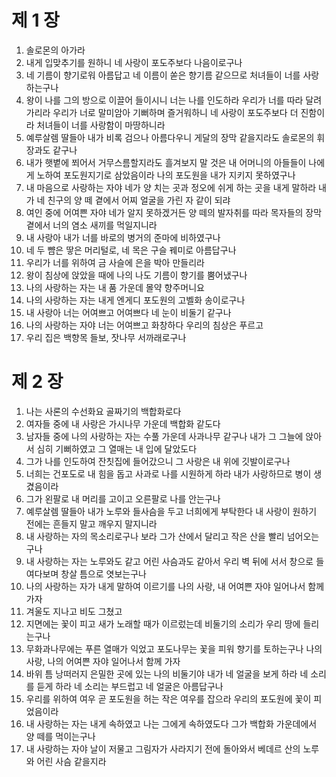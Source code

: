 # 제 1 장

1. 솔로몬의 아가라 
2. 내게 입맞추기를 원하니 네 사랑이 포도주보다 나음이로구나 
3. 네 기름이 향기로워 아름답고 네 이름이 쏟은 향기름 같으므로 처녀들이 너를 사랑하는구나 
4. 왕이 나를 그의 방으로 이끌어 들이시니 너는 나를 인도하라 우리가 너를 따라 달려가리라 우리가 너로 말미암아 기뻐하며 즐거워하니 네 사랑이 포도주보다 더 진함이라 처녀들이 너를 사랑함이 마땅하니라 
5. 예루살렘 딸들아 내가 비록 검으나 아름다우니 게달의 장막 같을지라도 솔로몬의 휘장과도 같구나 
6. 내가 햇볕에 쬐어서 거무스름할지라도 흘겨보지 말 것은 내 어머니의 아들들이 나에게 노하여 포도원지기로 삼았음이라 나의 포도원을 내가 지키지 못하였구나 
7. 내 마음으로 사랑하는 자야 네가 양 치는 곳과 정오에 쉬게 하는 곳을 내게 말하라 내가 네 친구의 양 떼 곁에서 어찌 얼굴을 가린 자 같이 되랴 
8. 여인 중에 어여쁜 자야 네가 알지 못하겠거든 양 떼의 발자취를 따라 목자들의 장막 곁에서 너의 염소 새끼를 먹일지니라 
9. 내 사랑아 내가 너를 바로의 병거의 준마에 비하였구나 
10. 네 두 뺨은 땋은 머리털로, 네 목은 구슬 꿰미로 아름답구나 
11. 우리가 너를 위하여 금 사슬에 은을 박아 만들리라 
12. 왕이 침상에 앉았을 때에 나의 나도 기름이 향기를 뿜어냈구나 
13. 나의 사랑하는 자는 내 품 가운데 몰약 향주머니요 
14. 나의 사랑하는 자는 내게 엔게디 포도원의 고벨화 송이로구나 
15. 내 사랑아 너는 어여쁘고 어여쁘다 네 눈이 비둘기 같구나 
16. 나의 사랑하는 자야 너는 어여쁘고 화창하다 우리의 침상은 푸르고 
17. 우리 집은 백향목 들보, 잣나무 서까래로구나




# 제 2 장

1. 나는 사론의 수선화요 골짜기의 백합화로다 
2. 여자들 중에 내 사랑은 가시나무 가운데 백합화 같도다 
3. 남자들 중에 나의 사랑하는 자는 수풀 가운데 사과나무 같구나 내가 그 그늘에 앉아서 심히 기뻐하였고 그 열매는 내 입에 달았도다 
4. 그가 나를 인도하여 잔칫집에 들어갔으니 그 사랑은 내 위에 깃발이로구나 
5. 너희는 건포도로 내 힘을 돕고 사과로 나를 시원하게 하라 내가 사랑하므로 병이 생겼음이라 
6. 그가 왼팔로 내 머리를 고이고 오른팔로 나를 안는구나 
7. 예루살렘 딸들아 내가 노루와 들사슴을 두고 너희에게 부탁한다 내 사랑이 원하기 전에는 흔들지 말고 깨우지 말지니라 
8. 내 사랑하는 자의 목소리로구나 보라 그가 산에서 달리고 작은 산을 빨리 넘어오는구나 
9. 내 사랑하는 자는 노루와도 같고 어린 사슴과도 같아서 우리 벽 뒤에 서서 창으로 들여다보며 창살 틈으로 엿보는구나 
10. 나의 사랑하는 자가 내게 말하여 이르기를 나의 사랑, 내 어여쁜 자야 일어나서 함께 가자 
11. 겨울도 지나고 비도 그쳤고 
12. 지면에는 꽃이 피고 새가 노래할 때가 이르렀는데 비둘기의 소리가 우리 땅에 들리는구나 
13. 무화과나무에는 푸른 열매가 익었고 포도나무는 꽃을 피워 향기를 토하는구나 나의 사랑, 나의 어여쁜 자야 일어나서 함께 가자 
14. 바위 틈 낭떠러지 은밀한 곳에 있는 나의 비둘기야 내가 네 얼굴을 보게 하라 네 소리를 듣게 하라 네 소리는 부드럽고 네 얼굴은 아름답구나 
15. 우리를 위하여 여우 곧 포도원을 허는 작은 여우를 잡으라 우리의 포도원에 꽃이 피었음이라 
16. 내 사랑하는 자는 내게 속하였고 나는 그에게 속하였도다 그가 백합화 가운데에서 양 떼를 먹이는구나 
17. 내 사랑하는 자야 날이 저물고 그림자가 사라지기 전에 돌아와서 베데르 산의 노루와 어린 사슴 같을지라



